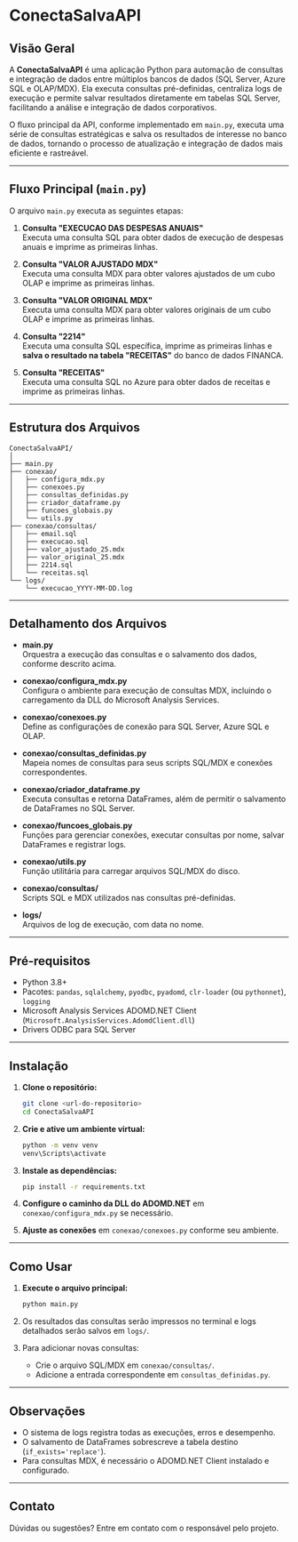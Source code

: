 # ConectaSalvaAPI

## Visão Geral

A **ConectaSalvaAPI** é uma aplicação Python para automação de consultas e integração de dados entre múltiplos bancos de dados (SQL Server, Azure SQL e OLAP/MDX). Ela executa consultas pré-definidas, centraliza logs de execução e permite salvar resultados diretamente em tabelas SQL Server, facilitando a análise e integração de dados corporativos.

O fluxo principal da API, conforme implementado em `main.py`, executa uma série de consultas estratégicas e salva os resultados de interesse no banco de dados, tornando o processo de atualização e integração de dados mais eficiente e rastreável.

---

## Fluxo Principal (`main.py`)

O arquivo `main.py` executa as seguintes etapas:

1. **Consulta "EXECUCAO DAS DESPESAS ANUAIS"**  
   Executa uma consulta SQL para obter dados de execução de despesas anuais e imprime as primeiras linhas.

2. **Consulta "VALOR AJUSTADO MDX"**  
   Executa uma consulta MDX para obter valores ajustados de um cubo OLAP e imprime as primeiras linhas.

3. **Consulta "VALOR ORIGINAL MDX"**  
   Executa uma consulta MDX para obter valores originais de um cubo OLAP e imprime as primeiras linhas.

4. **Consulta "2214"**  
   Executa uma consulta SQL específica, imprime as primeiras linhas e **salva o resultado na tabela "RECEITAS"** do banco de dados FINANCA.

5. **Consulta "RECEITAS"**  
   Executa uma consulta SQL no Azure para obter dados de receitas e imprime as primeiras linhas.

---

## Estrutura dos Arquivos

```
ConectaSalvaAPI/
│
├── main.py
├── conexao/
│   ├── configura_mdx.py
│   ├── conexoes.py
│   ├── consultas_definidas.py
│   ├── criador_dataframe.py
│   ├── funcoes_globais.py
│   └── utils.py
├── conexao/consultas/
│   ├── email.sql
│   ├── execucao.sql
│   ├── valor_ajustado_25.mdx
│   ├── valor_original_25.mdx
│   ├── 2214.sql
│   └── receitas.sql
└── logs/
    └── execucao_YYYY-MM-DD.log
```

---

## Detalhamento dos Arquivos

- **main.py**  
  Orquestra a execução das consultas e o salvamento dos dados, conforme descrito acima.

- **conexao/configura_mdx.py**  
  Configura o ambiente para execução de consultas MDX, incluindo o carregamento da DLL do Microsoft Analysis Services.

- **conexao/conexoes.py**  
  Define as configurações de conexão para SQL Server, Azure SQL e OLAP.

- **conexao/consultas_definidas.py**  
  Mapeia nomes de consultas para seus scripts SQL/MDX e conexões correspondentes.

- **conexao/criador_dataframe.py**  
  Executa consultas e retorna DataFrames, além de permitir o salvamento de DataFrames no SQL Server.

- **conexao/funcoes_globais.py**  
  Funções para gerenciar conexões, executar consultas por nome, salvar DataFrames e registrar logs.

- **conexao/utils.py**  
  Função utilitária para carregar arquivos SQL/MDX do disco.

- **conexao/consultas/**  
  Scripts SQL e MDX utilizados nas consultas pré-definidas.

- **logs/**  
  Arquivos de log de execução, com data no nome.

---

## Pré-requisitos

- Python 3.8+
- Pacotes: `pandas`, `sqlalchemy`, `pyodbc`, `pyadomd`, `clr-loader` (ou `pythonnet`), `logging`
- Microsoft Analysis Services ADOMD.NET Client (`Microsoft.AnalysisServices.AdomdClient.dll`)
- Drivers ODBC para SQL Server

---

## Instalação

1. **Clone o repositório:**
   ```sh
   git clone <url-do-repositorio>
   cd ConectaSalvaAPI
   ```

2. **Crie e ative um ambiente virtual:**
   ```sh
   python -m venv venv
   venv\Scripts\activate
   ```

3. **Instale as dependências:**
   ```sh
   pip install -r requirements.txt
   ```

4. **Configure o caminho da DLL do ADOMD.NET** em `conexao/configura_mdx.py` se necessário.

5. **Ajuste as conexões** em `conexao/conexoes.py` conforme seu ambiente.

---

## Como Usar

1. **Execute o arquivo principal:**
   ```sh
   python main.py
   ```

2. Os resultados das consultas serão impressos no terminal e logs detalhados serão salvos em `logs/`.

3. Para adicionar novas consultas:
   - Crie o arquivo SQL/MDX em `conexao/consultas/`.
   - Adicione a entrada correspondente em `consultas_definidas.py`.

---

## Observações

- O sistema de logs registra todas as execuções, erros e desempenho.
- O salvamento de DataFrames sobrescreve a tabela destino (`if_exists='replace'`).
- Para consultas MDX, é necessário o ADOMD.NET Client instalado e configurado.

---

## Contato

Dúvidas ou sugestões? Entre em contato com o responsável pelo projeto.
